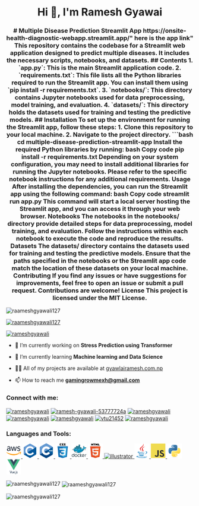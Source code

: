 <h1 align="center">Hi 👋, I'm Ramesh Gyawai</h1>
<h3 align="center"># Multiple Disease Prediction Streamlit App https://onsite-health-diagnostic-webapp.streamlit.app/" here is the app link" This repository contains the codebase for a Streamlit web application designed to predict multiple diseases. It includes the necessary scripts, notebooks, and datasets. ## Contents 1. `app.py`: This is the main Streamlit application code. 2. `requirements.txt`: This file lists all the Python libraries required to run the Streamlit app. You can install them using `pip install -r requirements.txt`. 3. `notebooks/`: This directory contains Jupyter notebooks used for data preprocessing, model training, and evaluation. 4. `datasets/`: This directory holds the datasets used for training and testing the predictive models. ## Installation To set up the environment for running the Streamlit app, follow these steps: 1. Clone this repository to your local machine. 2. Navigate to the project directory. ```bash cd multiple-disease-prediction-streamlit-app Install the required Python libraries by running: bash Copy code pip install -r requirements.txt Depending on your system configuration, you may need to install additional libraries for running the Jupyter notebooks. Please refer to the specific notebook instructions for any additional requirements. Usage After installing the dependencies, you can run the Streamlit app using the following command: bash Copy code streamlit run app.py This command will start a local server hosting the Streamlit app, and you can access it through your web browser. Notebooks The notebooks in the notebooks/ directory provide detailed steps for data preprocessing, model training, and evaluation. Follow the instructions within each notebook to execute the code and reproduce the results. Datasets The datasets/ directory contains the datasets used for training and testing the predictive models. Ensure that the paths specified in the notebooks or the Streamlit app code match the location of these datasets on your local machine. Contributing If you find any issues or have suggestions for improvements, feel free to open an issue or submit a pull request. Contributions are welcome! License This project is licensed under the MIT License.</h3>

<p align="left"> <img src="https://komarev.com/ghpvc/?username=raameshgyawali127&label=Profile%20views&color=0e75b6&style=flat" alt="raameshgyawali127" /> </p>

<p align="left"> <a href="https://github.com/ryo-ma/github-profile-trophy"><img src="https://github-profile-trophy.vercel.app/?username=raameshgyawali127" alt="raameshgyawali127" /></a> </p>

<p align="left"> <a href="https://twitter.com/rameshgyawali" target="blank"><img src="https://img.shields.io/twitter/follow/rameshgyawali?logo=twitter&style=for-the-badge" alt="rameshgyawali" /></a> </p>

- 🔭 I’m currently working on **Stress Prediction using Transformer**

- 🌱 I’m currently learning **Machine learning and Data Science**

- 👨‍💻 All of my projects are available at [gyawlairamesh.com.np](gyawlairamesh.com.np)

- 📫 How to reach me **gamingrowmexh@gmail.com**

<h3 align="left">Connect with me:</h3>
<p align="left">
<a href="https://twitter.com/rameshgyawali" target="blank"><img align="center" src="https://raw.githubusercontent.com/rahuldkjain/github-profile-readme-generator/master/src/images/icons/Social/twitter.svg" alt="rameshgyawali" height="30" width="40" /></a>
<a href="https://linkedin.com/in/ramesh-gyawali-53777724a" target="blank"><img align="center" src="https://raw.githubusercontent.com/rahuldkjain/github-profile-readme-generator/master/src/images/icons/Social/linked-in-alt.svg" alt="ramesh-gyawali-53777724a" height="30" width="40" /></a>
<a href="https://kaggle.com/rameshgyawali" target="blank"><img align="center" src="https://raw.githubusercontent.com/rahuldkjain/github-profile-readme-generator/master/src/images/icons/Social/kaggle.svg" alt="rameshgyawali" height="30" width="40" /></a>
<a href="https://fb.com/rameshgyawali" target="blank"><img align="center" src="https://raw.githubusercontent.com/rahuldkjain/github-profile-readme-generator/master/src/images/icons/Social/facebook.svg" alt="rameshgyawali" height="30" width="40" /></a>
<a href="https://instagram.com/rameshgyawali" target="blank"><img align="center" src="https://raw.githubusercontent.com/rahuldkjain/github-profile-readme-generator/master/src/images/icons/Social/instagram.svg" alt="rameshgyawali" height="30" width="40" /></a>
<a href="https://www.youtube.com/c/vtu21452" target="blank"><img align="center" src="https://raw.githubusercontent.com/rahuldkjain/github-profile-readme-generator/master/src/images/icons/Social/youtube.svg" alt="vtu21452" height="30" width="40" /></a>
<a href="https://www.leetcode.com/rameshgyawali" target="blank"><img align="center" src="https://raw.githubusercontent.com/rahuldkjain/github-profile-readme-generator/master/src/images/icons/Social/leet-code.svg" alt="rameshgyawali" height="30" width="40" /></a>
</p>

<h3 align="left">Languages and Tools:</h3>
<p align="left"> <a href="https://aws.amazon.com" target="_blank" rel="noreferrer"> <img src="https://raw.githubusercontent.com/devicons/devicon/master/icons/amazonwebservices/amazonwebservices-original-wordmark.svg" alt="aws" width="40" height="40"/> </a> <a href="https://www.cprogramming.com/" target="_blank" rel="noreferrer"> <img src="https://raw.githubusercontent.com/devicons/devicon/master/icons/c/c-original.svg" alt="c" width="40" height="40"/> </a> <a href="https://www.w3schools.com/cpp/" target="_blank" rel="noreferrer"> <img src="https://raw.githubusercontent.com/devicons/devicon/master/icons/cplusplus/cplusplus-original.svg" alt="cplusplus" width="40" height="40"/> </a> <a href="https://www.w3schools.com/css/" target="_blank" rel="noreferrer"> <img src="https://raw.githubusercontent.com/devicons/devicon/master/icons/css3/css3-original-wordmark.svg" alt="css3" width="40" height="40"/> </a> <a href="https://www.docker.com/" target="_blank" rel="noreferrer"> <img src="https://raw.githubusercontent.com/devicons/devicon/master/icons/docker/docker-original-wordmark.svg" alt="docker" width="40" height="40"/> </a> <a href="https://www.w3.org/html/" target="_blank" rel="noreferrer"> <img src="https://raw.githubusercontent.com/devicons/devicon/master/icons/html5/html5-original-wordmark.svg" alt="html5" width="40" height="40"/> </a> <a href="https://www.adobe.com/in/products/illustrator.html" target="_blank" rel="noreferrer"> <img src="https://www.vectorlogo.zone/logos/adobe_illustrator/adobe_illustrator-icon.svg" alt="illustrator" width="40" height="40"/> </a> <a href="https://www.java.com" target="_blank" rel="noreferrer"> <img src="https://raw.githubusercontent.com/devicons/devicon/master/icons/java/java-original.svg" alt="java" width="40" height="40"/> </a> <a href="https://developer.mozilla.org/en-US/docs/Web/JavaScript" target="_blank" rel="noreferrer"> <img src="https://raw.githubusercontent.com/devicons/devicon/master/icons/javascript/javascript-original.svg" alt="javascript" width="40" height="40"/> </a> <a href="https://www.python.org" target="_blank" rel="noreferrer"> <img src="https://raw.githubusercontent.com/devicons/devicon/master/icons/python/python-original.svg" alt="python" width="40" height="40"/> </a> <a href="https://vuejs.org/" target="_blank" rel="noreferrer"> <img src="https://raw.githubusercontent.com/devicons/devicon/master/icons/vuejs/vuejs-original-wordmark.svg" alt="vuejs" width="40" height="40"/> </a> </p>

<p><img align="left" src="https://github-readme-stats.vercel.app/api/top-langs?username=raameshgyawali127&show_icons=true&locale=en&layout=compact" alt="raameshgyawali127" /></p>

<p>&nbsp;<img align="center" src="https://github-readme-stats.vercel.app/api?username=raameshgyawali127&show_icons=true&locale=en" alt="raameshgyawali127" /></p>

<p><img align="center" src="https://github-readme-streak-stats.herokuapp.com/?user=raameshgyawali127&" alt="raameshgyawali127" /></p>
